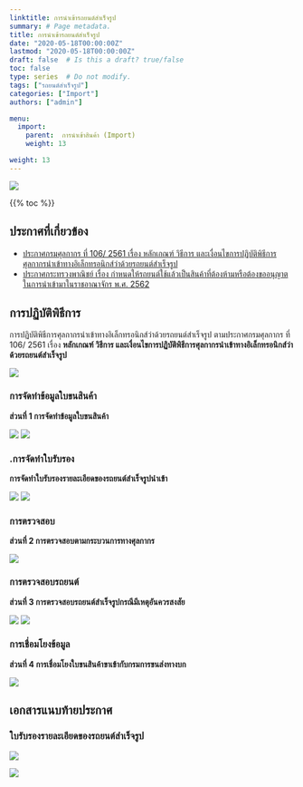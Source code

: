 ```yaml
---
linktitle: การนำเข้ารถยนต์สำเร็จรูป
summary: # Page metadata.
title: การนำเข้ารถยนต์สำเร็จรูป
date: "2020-05-18T00:00:00Z"
lastmod: "2020-05-18T00:00:00Z"
draft: false  # Is this a draft? true/false
toc: false
type: series  # Do not modify.
tags: ["รถยนต์สำเร็จรูป"]
categories: ["Import"]
authors: ["admin"]

menu:
  import:
    parent:  การนำเข้าสินค้า (Import)
    weight: 13

weight: 13
---
```



![](../img/import-car.png)


{{% toc %}}


## ประกาศที่เกี่ยวข้อง

- [ประกาศกรมศุลกากร ที่ 106/ 2561 เรื่อง หลักเกณฑ์ วิธีการ และเงื่อนไขการปฏิบัติพิธีการศุลกากรนำเข้าทางอิเล็กทรอนิกส์ว่าด้วยรถยนต์สำเร็จรูป](/post/law/customs/2561/106/)
- [ประกาศกระทรวงพาณิชย์ เรื่อง กำหนดให้รถยนต์ใช้แล้วเป็นสินค้าที่ต้องห้ามหรือต้องขออนุญาตในการนำเข้ามาในราชอาณาจักร พ.ศ. 2562](https://github.com/ecs-support/knowledge-center/raw/master/data/moc/used_car.pdf)


## การปฏิบัติพิธีการ

การปฏิบัติพิธีการศุลกากรนำเข้าทางอิเล็กทรอนิกส์ว่าด้วยรถยนต์สำเร็จรูป ตามประกาศกรมศุลกากร ที่ 106/ 2561 เรื่อง **หลักเกณฑ์ วิธีการ และเงื่อนไขการปฏิบัติพิธีการศุลกากรนำเข้าทางอิเล็กทรอนิกส์ว่าด้วยรถยนต์สำเร็จรูป**

![](../img/import_car/106_2561jpg_Page1-1.jpg)

### การจัดทำข้อมูลใบขนสินค้า

**ส่วนที่ 1 การจัดทำข้อมูลใบขนสินค้า**

![](../img/import_car/106_2561jpg_Page1-2.jpg)
![](../img/import_car/106_2561jpg_Page2-1.jpg)

### .การจัดทำใบรับรอง

**การจัดทำใบรับรองรายละเอียดของรถยนต์สำเร็จรูปนำเข้า**

![](../img/import_car/106_2561jpg_Page2-2.jpg)
![](../img/import_car/106_2561jpg_Page3-1.jpg)

### การตรวจสอบ

**ส่วนที่ 2 การตรวจสอบตามกระบวนการทางศุลกากร**

![](../img/import_car/106_2561jpg_Page3-2.jpg)

### การตรวจสอบรถยนต์

**ส่วนที่ 3 การตรวจสอบรถยนต์สำเร็จรูปกรณีมีเหตุอันควรสงสัย**

![](../img/import_car/106_2561jpg_Page3-3.jpg)
![](../img/import_car/106_2561jpg_Page4-1.jpg)

### การเชื่อมโยงข้อมูล

**ส่วนที่ 4 การเชื่อมโยงใบขนสินค้าขาเข้ากับกรมการขนส่งทางบก**

![](../img/import_car/106_2561jpg_Page4-2.jpg)

## เอกสารแนบท้ายประกาศ

### ใบรับรองรายละเอียดของรถยนต์สำเร็จรูป

![](../img/import_car/106_2561jpg_Page5.jpg)

![](../img/import_car/106_2561jpg_Page6.jpg)


